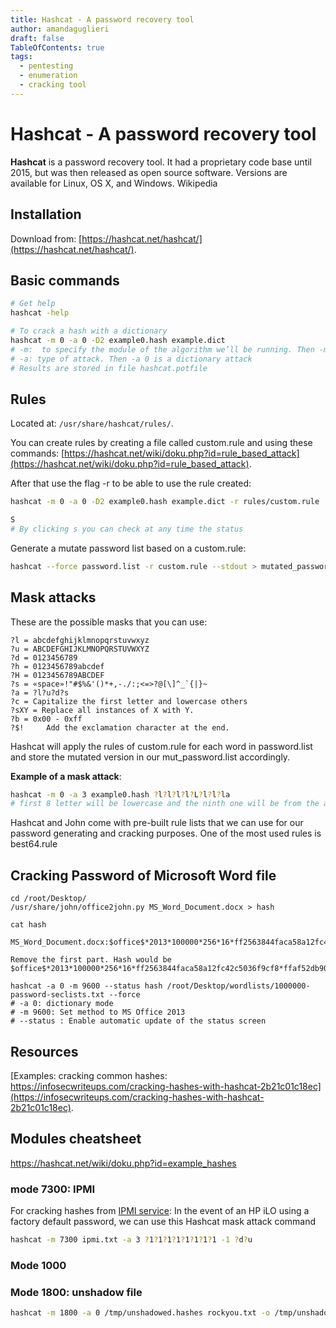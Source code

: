 ```yaml
---
title: Hashcat - A password recovery tool
author: amandaguglieri
draft: false
TableOfContents: true
tags:
  - pentesting
  - enumeration
  - cracking tool
---
```


# Hashcat - A password recovery tool

**Hashcat** is a password recovery tool. It had a proprietary code base until 2015, but was then released as open source software. Versions are available for Linux, OS X, and Windows. Wikipedia

## Installation

Download from: [https://hashcat.net/hashcat/](https://hashcat.net/hashcat/).

## Basic commands

```bash
# Get help 
hashcat -help 

# To crack a hash with a dictionary
hashcat -m 0 -a 0 -D2 example0.hash example.dict
# -m:  to specify the module of the algorithm we’ll be running. Then -m 0 specifies an MD5 type of hash
# -a: type of attack. Then -a 0 is a dictionary attack
# Results are stored in file hashcat.potfile
```


## Rules

Located at:  `/usr/share/hashcat/rules/`.

You can create rules by creating a file called custom.rule and using these commands: [https://hashcat.net/wiki/doku.php?id=rule_based_attack](https://hashcat.net/wiki/doku.php?id=rule_based_attack).

After that use the flag -r to be able to use the rule created:

```bash
hashcat -m 0 -a 0 -D2 example0.hash example.dict -r rules/custom.rule

S  
# By clicking s you can check at any time the status
```

Generate a mutate password list based on a custom.rule:

```bash
hashcat --force password.list -r custom.rule --stdout > mutated_password.list
```

## Mask attacks 

These are the possible masks that you can use:

```
?l = abcdefghijklmnopqrstuvwxyz
?u = ABCDEFGHIJKLMNOPQRSTUVWXYZ
?d = 0123456789
?h = 0123456789abcdef
?H = 0123456789ABCDEF
?s = «space»!"#$%&'()*+,-./:;<=>?@[\]^_`{|}~
?a = ?l?u?d?s
?c = Capitalize the first letter and lowercase others
?sXY = Replace all instances of X with Y.
?b = 0x00 - 0xff
?$! 	Add the exclamation character at the end.
``` 

Hashcat will apply the rules of custom.rule for each word in password.list and store the mutated version in our mut_password.list accordingly. 

**Example of a mask attack**:

```bash
hashcat -m 0 -a 3 example0.hash ?l?l?l?l?L?l?l?la  
# first 8 letter will be lowercase and the ninth one will be from the all-character pool
```

Hashcat and John come with pre-built rule lists that we can use for our password generating and cracking purposes. One of the most used rules is best64.rule


## Cracking Password of Microsoft Word file

```
cd /root/Desktop/
/usr/share/john/office2john.py MS_Word_Document.docx > hash

cat hash

MS_Word_Document.docx:$office$*2013*100000*256*16*ff2563844faca58a12fc42c5036f9cf8*ffaf52db903dbcb6ac2db4bab6d343ab*c237403ec97e5f68b7be3324a8633c9ff95e0bb44b1efcf798c70271a54336a2

Remove the first part. Hash would be
$office$*2013*100000*256*16*ff2563844faca58a12fc42c5036f9cf8*ffaf52db903dbcb6ac2db4bab6d343ab*c237403ec97e5f68b7be3324a8633c9ff95e0bb44b1efcf798c70271a54336a2

hashcat -a 0 -m 9600 --status hash /root/Desktop/wordlists/1000000-password-seclists.txt --force
# -a 0: dictionary mode
# -m 9600: Set method to MS Office 2013
# --status : Enable automatic update of the status screen
```

## Resources

[Examples: cracking common hashes: https://infosecwriteups.com/cracking-hashes-with-hashcat-2b21c01c18ec](https://infosecwriteups.com/cracking-hashes-with-hashcat-2b21c01c18ec).



## Modules cheatsheet

https://hashcat.net/wiki/doku.php?id=example_hashes

### mode 7300: IPMI

For cracking hashes from [IPMI service](623-intelligent-platform-management-interface-ipmi.md):
In the event of an HP iLO using a factory default password, we can use this Hashcat mask attack command 

```bash
hashcat -m 7300 ipmi.txt -a 3 ?1?1?1?1?1?1?1?1 -1 ?d?u
```


### Mode 1000


### Mode 1800: unshadow file


```bash
hashcat -m 1800 -a 0 /tmp/unshadowed.hashes rockyou.txt -o /tmp/unshadowed.cracked
```